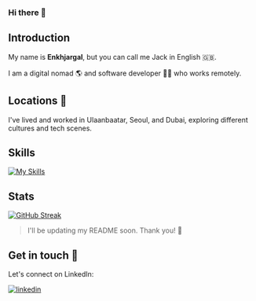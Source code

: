 ### Hi there 👋

## Introduction
My name is **Enkhjargal**, but you can call me Jack in English 🇬🇧.

I am a digital nomad 🌎 and software developer 🧑‍💻 who works remotely.

## Locations 📍
I've lived and worked in Ulaanbaatar, Seoul, and Dubai, exploring different cultures and tech scenes.

## Skills
[![My Skills](https://skillicons.dev/icons?i=androidstudio,arduino,aws,bash,bootstrap,css,express,figma,firebase,gcp,git,github,go,html,java,js,kotlin,laravel,mysql,nginx,nodejs,php,postman,react,redux,sass,sqlite,styledcomponents,tailwind,ts,vscode,wordpress)](https://skillicons.dev)

## Stats
[![GitHub Streak](https://streak-stats.demolab.com/?user=enkhjargal)](https://git.io/streak-stats)

> I'll be updating my README soon. Thank you! 🙏

## Get in touch 👋

Let's connect on LinkedIn:

[![linkedin](https://img.shields.io/badge/linkedin-0A66C2?style=for-the-badge&logo=linkedin&logoColor=white)](https://www.linkedin.com/in/iamenkhjargal)
